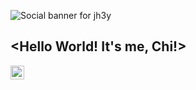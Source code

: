 ![Social banner for jh3y](https://github.com/chanychi/chanychi/blob/main/BG%20(2).png)

## <Hello World! It's me, Chi!>

<a href="https://www.linkedin.com/in/chi-chan88/">
  <img align="left" alt="Chi Chan's LinkedIN" width="22px" src="https://raw.githubusercontent.com/peterthehan/peterthehan/master/assets/linkedin.svg" />
</a>

<!--
**chanychi/chanychi** is a ✨ _special_ ✨ repository because its `README.md` (this file) appears on your GitHub profile.

Here are some ideas to get you started:

- 🔭 I’m currently working on ...
- 🌱 I’m currently learning ...
- 👯 I’m looking to collaborate on ...
- 🤔 I’m looking for help with ...
- 💬 Ask me about ...
- 📫 How to reach me: ...
- 😄 Pronouns: ...
- ⚡ Fun fact: ...
-->
